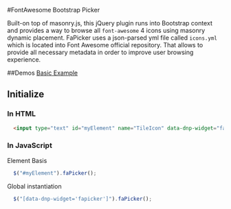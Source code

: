 #FontAwesome Bootstrap Picker

Built-on top of masonry.js, this jQuery plugin runs into Bootstrap context and provides a way to browse all `font-awesome` 4 icons using masonry dynamic placement. FaPicker uses a json-parsed yml file called `icons.yml` which is located into Font Awesome official repository. That allows to provide all necessary metadata in order to improve user browsing experience.


##Demos
[Basic Example](http://emyann.github.io/fa-picker/)


## Initialize
### In HTML 

``` html
  <input type="text" id="myElement" name="TileIcon" data-dnp-widget="fapicker" title="Icon Title" placeholder="Ex: fa fa-envelope" value="">
```
### In JavaScript
Element Basis
``` js
  $("#myElement").faPicker();
```

Global instantiation
``` js
  $("[data-dnp-widget='fapicker']").faPicker();
```